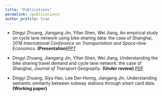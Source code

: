 ```yaml
---
title: "Publications"
permalink: /publications/
author_profile: true
---
```


* Dingyi Zhuang, Jiangang Jin, Yifan Shen, Wei Jiang, An empirical study on cycle lane network using bike sharing data: the case of Shanghai, *2018 International Conference on Transportation and Space-time Economics*. **(Presentation)**[PPT](https://zhuangdingyi.github.io/files/2018-08-23-Pre-Bikesharing.pdf)

* Dingyi Zhuang, Jiangang Jin, Yifan Shen, Wei Jiang, Understanding the bike sharing travel demand and cycle lane network: the case of Shanghai, *Journal of Transport Geography*. **(Under review)** [PDF](https://zhuangdingyi.github.io/files/full-manuscript.pdf) 

* Dingyi Zhuang, Siyu Hao, Lee Der-Horng, Jiangang Jin, Understanding semantic similarity between subway stations through smart card data. **(Working paper)**